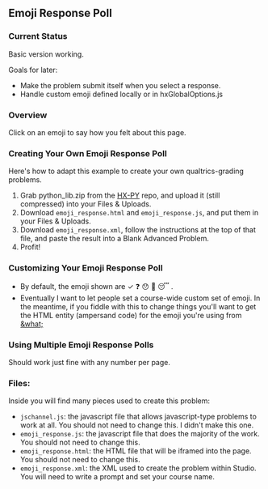 ## Emoji Response Poll ###

### Current Status ####

Basic version working.

Goals for later:
* Make the problem submit itself when you select a response.
* Handle custom emoji defined locally or in hxGlobalOptions.js

### Overview ####
Click on an emoji to say how you felt about this page.

### Creating Your Own Emoji Response Poll ####

Here's how to adapt this example to create your own qualtrics-grading problems.

1. Grab python_lib.zip from the [HX-PY](https://github.com/Colin-Fredericks/hx-py) repo, and upload it (still compressed) into your Files & Uploads.
2. Download `emoji_response.html` and `emoji_response.js`, and put them in your Files & Uploads.
3. Download `emoji_response.xml`, follow the instructions at the top of that file, and paste the result into a Blank Advanced Problem.
4. Profit!

### Customizing Your Emoji Response Poll ####

* By default, the emoji shown are ✓ ❓ 😯 🤔 😴 .
* Eventually I want to let people set a course-wide custom set of emoji. In the meantime, if you fiddle with this to change things you'll want to get the HTML entity (ampersand code) for the emoji you're using from [&what;](http://www.amp-what.com/unicode/search/icon)

### Using Multiple Emoji Response Polls #####

Should work just fine with any number per page.

### Files: ####

Inside you will find many pieces used to create this problem:

- `jschannel.js`: the javascript file that allows javascript-type problems to work at all. You should not need to change this. I didn't make this one.
- `emoji_response.js`: the javascript file that does the majority of the work. You should not need to change this.
- `emoji_response.html`: the HTML file that will be iframed into the page. You should not need to change this.
- `emoji_response.xml`: the XML used to create the problem within Studio. You will need to write a prompt and set your course name.
